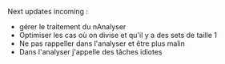 Next updates incoming :
- gérer le traitement du nAnalyser
- Optimiser les cas où on divise et qu'il y a des sets de taille 1
- Ne pas rappeller dans l'analyser et être plus malin
- Dans l'analyser j'appelle des tâches idiotes